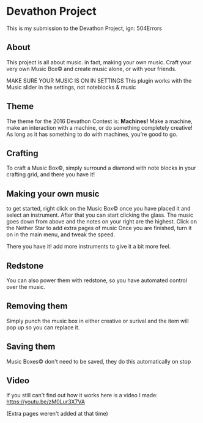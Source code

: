 # Devathon Project
This is my submission to the Devathon Project, ign: 504Errors

## About

This project is all about music. in fact, making your own music. Craft your very own Music Box© and create music alone, or with your friends.

MAKE SURE YOUR MUSIC IS ON IN SETTINGS
This plugin works with the Music slider in the settings, not noteblocks & music


## Theme

The theme for the 2016 Devathon Contest is: **Machines!**
Make a machine, make an interaction with a machine, or do something completely creative! As long as it has something to do with machines, you're good to go.

## Crafting

To craft a Music Box©, simply surround a diamond with note blocks in your crafting grid, and there you have it!

## Making your own music

to get started, right click on the Music Box© once you have placed it and select an instrument. After that you can start clicking the glass.
The music goes down from above and the notes on your right are the highest. Click on the Nether Star to add extra pages of music
Once you are finished, turn it on in the main menu, and tweak the speed.

There you have it! add more instruments to give it a bit more feel.

## Redstone

You can also power them with redstone, so you have automated control over the music.

## Removing them

Simply punch the music box in either creative or surival and the item will pop up so you can replace it.

## Saving them

Music Boxes© don't need to be saved, they do this automatically on stop

## Video

If you still can't find out how it works here is a video I made:
https://youtu.be/zM0Lur3X7VA

(Extra pages weren't added at that time)
